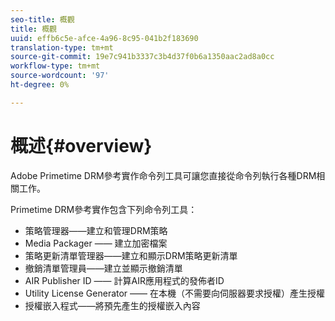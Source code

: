 ```yaml
---
seo-title: 概觀
title: 概觀
uuid: effb6c5e-afce-4a96-8c95-041b2f183690
translation-type: tm+mt
source-git-commit: 19e7c941b3337c3b4d37f0b6a1350aac2ad8a0cc
workflow-type: tm+mt
source-wordcount: '97'
ht-degree: 0%

---
```



# 概述{#overview}

Adobe Primetime DRM參考實作命令列工具可讓您直接從命令列執行各種DRM相關工作。

Primetime DRM參考實作包含下列命令列工具：

* 策略管理器——建立和管理DRM策略
* Media Packager —— 建立加密檔案
* 策略更新清單管理器——建立和顯示DRM策略更新清單
* 撤銷清單管理員——建立並顯示撤銷清單
* AIR Publisher ID —— 計算AIR應用程式的發佈者ID
* Utility License Generator —— 在本機（不需要向伺服器要求授權）產生授權
* 授權嵌入程式——將預先產生的授權嵌入內容
